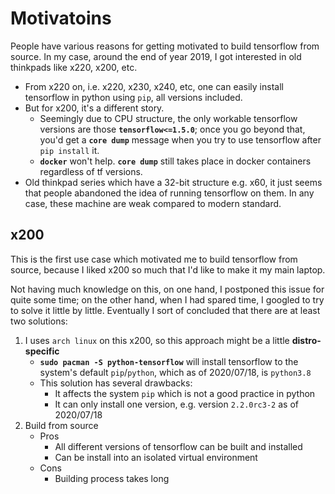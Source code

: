 # Motivatoins
People have various reasons for getting motivated to build tensorflow from source.
In my case, around the end of year 2019, I got interested in old thinkpads like x220, x200, etc.
- From x220 on, i.e. x220, x230, x240, etc,  one can easily install tensorflow in python using <code>pip</code>, all versions included.
- But for x200, it's a different story.
    - Seemingly due to CPU structure, the only workable tensorflow versions are those <code><b>tensorflow\<=1.5.0</b></code>; once you go beyond that, you'd get a <code><b>core dump</b></code> message when you try to use tensorflow after <code>pip install</code> it.
    - <code><b>docker</b></code> won't help. <code><b>core dump</b></code> still takes place in docker containers regardless of tf versions.
- Old thinkpad series which have a 32-bit structure e.g. x60, it just seems that people abandoned the idea of running tensorflow on them. In any case, these machine are weak compared to modern standard.


## x200
This is the first use case which motivated me to build tensorflow from source, because I liked x200 so much that I'd like to make it my main laptop.

Not having much knowledge on this, on one hand, I postponed this issue for quite some time;
on the other hand, when I had spared time, I googled to try to solve it little by little.
Eventually I sort of concluded that there are at least two solutions:
01. I uses <code>arch linux</code> on this x200, so this approach might be a little <b>distro-specific</b>
    - <code><b>sudo pacman -S python-tensorflow</b></code> will install tensorflow to the system's default <code>pip</code>/<code>python</code>, which as of 2020/07/18, is <code>python3.8</code>
    - This solution has several drawbacks:
        - It affects the system <code>pip</code> which is not a good practice in python
        - It can only install one version, e.g. version <code>2.2.0rc3-2</code> as of 2020/07/18
02. Build from source
    - Pros
        - All different versions of tensorflow can be built and installed
        - Can be install into an isolated virtual environment
    - Cons
        - Building process takes long


